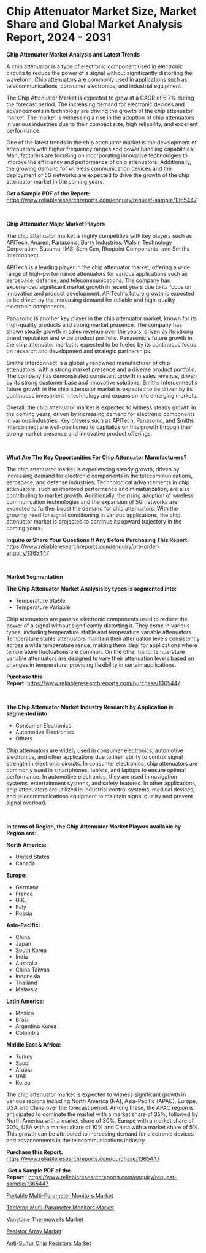 <p><h1>Chip Attenuator Market Size, Market Share and Global Market Analysis Report, 2024 - 2031</h1></p><p><strong>Chip Attenuator Market Analysis and Latest Trends</strong></p>
<p><p>A chip attenuator is a type of electronic component used in electronic circuits to reduce the power of a signal without significantly distorting the waveform. Chip attenuators are commonly used in applications such as telecommunications, consumer electronics, and industrial equipment.</p><p>The Chip Attenuator Market is expected to grow at a CAGR of 6.7% during the forecast period. The increasing demand for electronic devices and advancements in technology are driving the growth of the chip attenuator market. The market is witnessing a rise in the adoption of chip attenuators in various industries due to their compact size, high reliability, and excellent performance.</p><p>One of the latest trends in the chip attenuator market is the development of attenuators with higher frequency ranges and power handling capabilities. Manufacturers are focusing on incorporating innovative technologies to improve the efficiency and performance of chip attenuators. Additionally, the growing demand for wireless communication devices and the deployment of 5G networks are expected to drive the growth of the chip attenuator market in the coming years.</p></p>
<p><strong>Get a Sample PDF of the Report:&nbsp;</strong> <a href="https://www.reliableresearchreports.com/enquiry/request-sample/1365447">https://www.reliableresearchreports.com/enquiry/request-sample/1365447</a></p>
<p>&nbsp;</p>
<p><strong>Chip Attenuator Major Market Players</strong></p>
<p><p>The chip attenuator market is highly competitive with key players such as APITech, Anaren, Panasonic, Barry Industries, Walsin Technology Corporation, Susumu, IMS, SemiGen, Rhopoint Components, and Smiths Interconnect. </p><p>APITech is a leading player in the chip attenuator market, offering a wide range of high-performance attenuators for various applications such as aerospace, defense, and telecommunications. The company has experienced significant market growth in recent years due to its focus on innovation and product development. APITech's future growth is expected to be driven by the increasing demand for reliable and high-quality electronic components.</p><p>Panasonic is another key player in the chip attenuator market, known for its high-quality products and strong market presence. The company has shown steady growth in sales revenue over the years, driven by its strong brand reputation and wide product portfolio. Panasonic's future growth in the chip attenuator market is expected to be fueled by its continuous focus on research and development and strategic partnerships.</p><p>Smiths Interconnect is a globally renowned manufacturer of chip attenuators, with a strong market presence and a diverse product portfolio. The company has demonstrated consistent growth in sales revenue, driven by its strong customer base and innovative solutions. Smiths Interconnect's future growth in the chip attenuator market is expected to be driven by its continuous investment in technology and expansion into emerging markets.</p><p>Overall, the chip attenuator market is expected to witness steady growth in the coming years, driven by increasing demand for electronic components in various industries. Key players such as APITech, Panasonic, and Smiths Interconnect are well-positioned to capitalize on this growth through their strong market presence and innovative product offerings.</p></p>
<p>&nbsp;</p>
<p><strong>What Are The Key Opportunities For Chip Attenuator Manufacturers?</strong></p>
<p><p>The chip attenuator market is experiencing steady growth, driven by increasing demand for electronic components in the telecommunications, aerospace, and defense industries. Technological advancements in chip attenuators, such as improved performance and miniaturization, are also contributing to market growth. Additionally, the rising adoption of wireless communication technologies and the expansion of 5G networks are expected to further boost the demand for chip attenuators. With the growing need for signal conditioning in various applications, the chip attenuator market is projected to continue its upward trajectory in the coming years.</p></p>
<p><strong>Inquire or Share Your Questions If Any Before Purchasing This Report:</strong> <a href="https://www.reliableresearchreports.com/enquiry/pre-order-enquiry/1365447">https://www.reliableresearchreports.com/enquiry/pre-order-enquiry/1365447</a></p>
<p>&nbsp;</p>
<p><strong>Market Segmentation</strong></p>
<p><strong>The Chip Attenuator Market Analysis by types is segmented into:</strong></p>
<p><ul><li>Temperature Stable</li><li>Temperature Variable</li></ul></p>
<p><p>Chip attenuators are passive electronic components used to reduce the power of a signal without significantly distorting it. They come in various types, including temperature stable and temperature variable attenuators. Temperature stable attenuators maintain their attenuation levels consistently across a wide temperature range, making them ideal for applications where temperature fluctuations are common. On the other hand, temperature variable attenuators are designed to vary their attenuation levels based on changes in temperature, providing flexibility in certain applications.</p></p>
<p><strong>Purchase this Report:&nbsp;</strong><a href="https://www.reliableresearchreports.com/purchase/1365447">https://www.reliableresearchreports.com/purchase/1365447</a></p>
<p>&nbsp;</p>
<p><strong>The Chip Attenuator Market Industry Research by Application is segmented into:</strong></p>
<p><ul><li>Consumer Electronics</li><li>Automotive Electronics</li><li>Others</li></ul></p>
<p><p>Chip attenuators are widely used in consumer electronics, automotive electronics, and other applications due to their ability to control signal strength in electronic circuits. In consumer electronics, chip attenuators are commonly used in smartphones, tablets, and laptops to ensure optimal performance. In automotive electronics, they are used in navigation systems, entertainment systems, and safety features. In other applications, chip attenuators are utilized in industrial control systems, medical devices, and telecommunications equipment to maintain signal quality and prevent signal overload.</p></p>
<p>&nbsp;</p>
<p><strong>In terms of Region, the Chip Attenuator Market Players available by Region are:</strong></p>
<p>
    <p> <strong> North America: </strong>
        <ul>
            <li>United States</li>
            <li>Canada</li>
        </ul>
        </p> 
    <p> <strong> Europe: </strong>
        <ul>
            <li>Germany</li>
            <li>France</li>
            <li>U.K.</li>
            <li>Italy</li>
            <li>Russia</li>
        </ul>
        </p> 
    <p> <strong> Asia-Pacific: </strong>
        <ul>
            <li>China</li>
            <li>Japan</li>
            <li>South Korea</li>
            <li>India</li>
            <li>Australia</li>
            <li>China Taiwan</li>
            <li>Indonesia</li>
            <li>Thailand</li>
            <li>Malaysia</li>
        </ul>
        </p> 
    <p> <strong> Latin America: </strong>
        <ul>
            <li>Mexico</li>
            <li>Brazil</li>
            <li>Argentina Korea</li>
            <li>Colombia</li>
        </ul>
        </p> 
    <p> <strong> Middle East & Africa: </strong>
        <ul>
            <li>Turkey</li>
            <li>Saudi</li>
            <li>Arabia</li>
            <li>UAE</li>
            <li>Korea</li>
        </ul>
    </p>
    </p>
<p><p>The chip attenuator market is expected to witness significant growth in various regions including North America (NA), Asia-Pacific (APAC), Europe, USA and China over the forecast period. Among these, the APAC region is anticipated to dominate the market with a market share of 35%, followed by North America with a market share of 30%, Europe with a market share of 20%, USA with a market share of 10% and China with a market share of 5%. This growth can be attributed to increasing demand for electronic devices and advancements in the telecommunications industry.</p></p>
<p><strong>Purchase this Report: </strong><a href="https://www.reliableresearchreports.com/purchase/1365447">https://www.reliableresearchreports.com/purchase/1365447</a></p>
<p>&nbsp;<strong>Get a Sample PDF of the Report:&nbsp;&nbsp;</strong><a href="https://www.reliableresearchreports.com/enquiry/request-sample/1365447">https://www.reliableresearchreports.com/enquiry/request-sample/1365447</a></p>
<p><strong></strong></p>
<p><p><a href="https://medium.com/@rexjacobi344/portable-multi-parameter-monitors-market-exploring-market-share-market-trends-and-future-growth-574770739d90">Portable Multi-Parameter Monitors Market</a></p><p><a href="https://medium.com/@rexjacobi344/tabletop-multi-parameter-monitors-market-competitive-analysis-market-trends-and-forecast-to-2031-29fb3e5cbb3f">Tabletop Multi-Parameter Monitors Market</a></p><p><a href="https://medium.com/@rexjacobi344/vanstone-thermowells-market-comprehensive-assessment-by-type-application-and-geography-17b3f63dc3b8">Vanstone Thermowells Market</a></p><p><a href="https://github.com/jj19131/Market-Research-Report-List-1/blob/main/resistor-array-market.md">Resistor Array Market</a></p><p><a href="https://github.com/sougarounis/Market-Research-Report-List-1/blob/main/anti-sulfur-chip-resistors-market.md">Anti-Sulfur Chip Resistors Market</a></p></p>